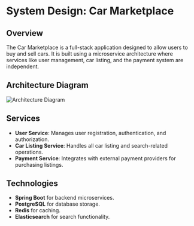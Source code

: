 # System Design: Car Marketplace

## Overview
The Car Marketplace is a full-stack application designed to allow users to buy and sell cars. It is built using a microservice architecture where services like user management, car listing, and the payment system are independent.

## Architecture Diagram
![Architecture Diagram](path-to-your-diagram.png)

## Services
- **User Service**: Manages user registration, authentication, and authorization.
- **Car Listing Service**: Handles all car listing and search-related operations.
- **Payment Service**: Integrates with external payment providers for purchasing listings.

## Technologies
- **Spring Boot** for backend microservices.
- **PostgreSQL** for database storage.
- **Redis** for caching.
- **Elasticsearch** for search functionality.
